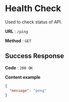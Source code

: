 # Health Check

Used to check status of API.

**URL** : `/ping`

**Method** : `GET`

## Success Response

**Code** : `200 OK`

**Content example**

```json
{
  "message": "pong"
}
```

